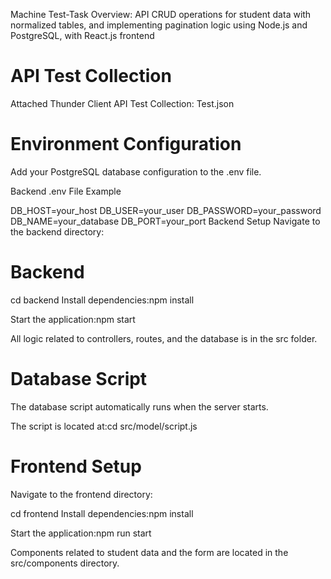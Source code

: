 Machine Test-Task Overview: API CRUD operations for student data with normalized tables,
and implementing pagination logic using Node.js and PostgreSQL, with React.js
frontend

# API Test Collection

Attached Thunder Client API Test Collection: Test.json

# Environment Configuration

Add your PostgreSQL database configuration to the .env file.

Backend .env File Example

DB_HOST=your_host
DB_USER=your_user
DB_PASSWORD=your_password
DB_NAME=your_database
DB_PORT=your_port
Backend Setup
Navigate to the backend directory:

# Backend

cd backend
Install dependencies:npm install

Start the application:npm start

All logic related to controllers, routes, and the database is in the src folder.

# Database Script

The database script automatically runs when the server starts.

The script is located at:cd src/model/script.js

# Frontend Setup

Navigate to the frontend directory:

cd frontend
Install dependencies:npm install

Start the application:npm run start

Components related to student data and the form are located in the src/components directory.
